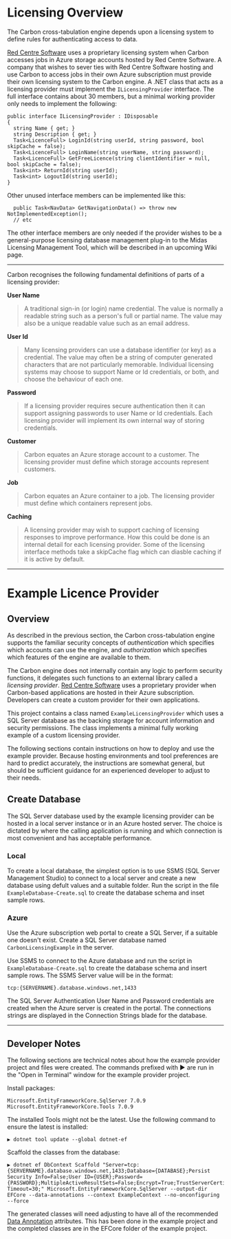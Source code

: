 ﻿# Licensing Overview

The Carbon cross-tabulation engine depends upon a licensing system to define rules for authenticating access to data.

[Red Centre Software][rcs] uses a proprietary licensing system when Carbon accesses jobs in Azure storage accounts hosted by Red Centre Software. A company that wishes to sever ties with Red Centre Software hosting and use Carbon to access jobs in their own Azure subscription must provide their own licensing system to the Carbon engine. A .NET class that acts as a licensing provider must implement the `ILicensingProvider` interface. The full interface contains about 30 members, but a minimal working provider only needs to implement the following:

```
public interface ILicensingProvider : IDisposable
{
  string Name { get; }
  string Description { get; }
  Task<LicenceFull> LoginId(string userId, string password, bool skipCache = false);
  Task<LicenceFull> LoginName(string userName, string password);
  Task<LicenceFull> GetFreeLicence(string clientIdentifier = null, bool skipCache = false);
  Task<int> ReturnId(string userId);
  Task<int> LogoutId(string userId);
}
```

Other unused interface members can be implemented like this:

```
  public Task<NavData> GetNavigationData() => throw new NotImplementedException();
  // etc
```

The other interface members are only needed if the provider wishes to be a general-purpose licensing database management plug-in to the Midas Licensing Management Tool, which will be described in an upcoming Wiki page.

---

Carbon recognises the following fundamental definitions of parts of a licensing provider:

**User Name**

> A traditional sign-in (or login) name credential. The value is normally a readable string such as a person's full or partial name. The value may also be a unique readable value such as an email address.

**User Id**

> Many licensing providers can use a database identifier (or key) as a credential. The value may often be a string of computer generated characters that are not particularly memorable. Individual licensing systems may choose to support Name or Id credentials, or both, and choose the behaviour of each one.

**Password**

> If a licensing provider requires secure authentication then it can support assigning passwords to user Name or Id credentials. Each licensing provider will implement its own internal way of storing credentials.

**Customer**

> Carbon equates an Azure storage account to a customer. The licensing provider must define which storage accounts represent customers.

**Job**

> Carbon equates an Azure container to a job. The licensing provider must define which containers represent jobs.

**Caching**

> A licensing provider may wish to support caching of licensing responses to improve performance. How this could be done is an internal detail for each licensing provider. Some of the licensing interface methods take a skipCache flag which can diasble caching if it is active by default.

---

# Example Licence Provider

## Overview

As described in the previous section, the Carbon cross-tabulation engine supports the familiar security concepts of *authentication* which specifies which accounts can use the engine, and *authorization* which specifies which features of the engine are available to them.

The Carbon engine does not internally contain any logic to perform security functions, it delegates such functions to an external library called a *licensing provider*. [Red Centre Software][rcs] uses a proprietary provider when Carbon-based applications are hosted in their Azure subscription. Developers can create a custom provider for their own applications.

This project contains a class named `ExampleLicensingProvider` which uses a SQL Server database as the backing storage for account information and security permissions. The class implements a minimal fully working example of a custom licensing provider.

The following sections contain instructions on how to deploy and use the example provider. Because hosting environments and tool preferences are hard to predict accurately, the instructions are somewhat general, but should be sufficient guidance for an experienced developer to adjust to their needs.

## Create Database

The SQL Server database used by the example licensing provider can be hosted in a local server instance or in an Azure hosted server. The choice is dictated by where the calling application is running and which connection is most convenient and has acceptable performance.

### Local

To create a local database, the simplest option is to use SSMS (SQL Server Management Studio) to connect to a local server and create a new database using defult values and a suitable folder. Run the script in the file `ExampleDatabase-Create.sql` to create the database schema and inset sample rows.

### Azure

Use the Azure subscription web portal to create a SQL Server, if a suitable one doesn't exist. Create a SQL Server database named `CarbonLicensingExample` in the server.

Use SSMS to connect to the Azure database and run the script in `ExampleDatabase-Create.sql` to create the database schema and insert sample rows. The SSMS Server value will be in the format:

```
tcp:{SERVERNAME}.database.windows.net,1433
```

The SQL Server Authentication User Name and Password credentials are created when the Azure server is created in the portal. The connections strings are displayed in the Connection Strings blade for the database.

---

## Developer Notes

The following sections are technical notes about how the example provider project and files were created. The commands prefixed with ▶ are run in the "Open in Terminal" window for the example provider project.

Install packages:

```
Microsoft.EntityFrameworkCore.SqlServer 7.0.9
Microsoft.EntityFrameworkCore.Tools 7.0.9
```

The installed Tools might not be the latest. Use the following command to ensure the latest is installed:

```
▶ dotnet tool update --global dotnet-ef
```

Scaffold the classes from the database:

```
▶ dotnet ef DbContext Scaffold "Server=tcp:{SERVERNAME}.database.windows.net,1433;Database={DATABASE};Persist Security Info=False;User ID={USER};Password={PASSWORD};MultipleActiveResultSets=False;Encrypt=True;TrustServerCertificate=True;Connection Timeout=30;" Microsoft.EntityFrameworkCore.SqlServer --output-dir EFCore --data-annotations --context ExampleContext --no-onconfiguring --force
```

The generated classes will need adjusting to have all of the recommended [Data Annotation][annot] attributes. This has been done in the example project and the completed classes are in the EFCore folder of the example project.

[rcs]: https://www.redcentresoftware.com/
[annot]: https://learn.microsoft.com/en-us/ef/ef6/modeling/code-first/data-annotations

